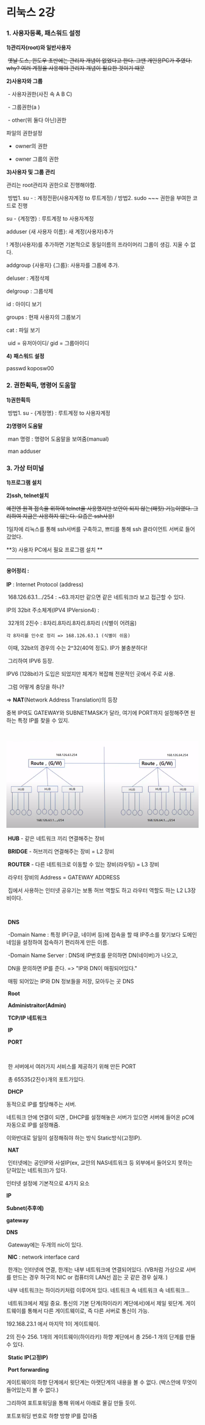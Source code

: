 # 리눅스 2강

### 1. 사용자등록, 패스워드 설정

**1)관리자(root)와 일반사용자**

​		~~옛날 도스, 윈도우 초반에는 관리자 개념이 없었다고 한다. 그땐 개인용PC가 주였다. why? 여러 계정을 사용해야 관리자 개념이 필요한 것이기 때문~~





 **2)사용자와 그룹**

​	- 사용자권한(사진 속 A B C)

​	- 그룹권한(a )

​	- other(위 둘다 아닌)권한

파일의 권한설정

- owner의 권한

- owner 그룹의 권한



 **3)사용자 및 그룹 관리**

관리는 root관리자 권한으로 진행해야함.

​	방법1. su - : 계정전환(사용자계정 to 루트계정) / 방법2. sudo ~~~ 권한을 부여한 코드로 진행 

su - {계정명} : 루트계정 to 사용자계정

 adduser {새 사용자 이름}: 새 계정(사용자)추가

! 계정(사용자)를 추가하면 기본적으로 동일이름의 프라이머리 그룹이 생김. 지울 수 없다.

addgroup {사용자} {그룹}: 사용자를 그룹에 추가.

deluser : 계정삭제

delgroup : 그룹삭제

id : 아이디 보기

groups : 현재 사용자의 그룹보기

cat : 파일 보기

​		uid = 유저아이디/ gid = 그룹아이디

 **4)** **패스워드 설정**

passwd koposw00



### 2. 권한획득, 명령어 도움말

**1)권한획득**

​	방법1. su - {계정명} : 루트계정 to 사용자계정

 **2)명령어 도움말**

​	man 명령 : 명령어 도움말을 보여줌(manual)

​	 man adduser



### 3. 가상 터미널

**1)프로그램 설치**

**2)ssh, telnet설치**

~~예전엔 원격 접속을 위하여 telnet을 사용했지만 보안이 되지 않는(패킷) 기능이였다. 그리하여 지금은 사용하지 않는다. 요즘은 ssh사용!~~

1일차에 리눅스를 통해 ssh서버를 구축하고, 쁘티를 통해 ssh 클라이언트 서버로 들어갔었다.

**3) 사용자 PC에서 필요 프로그램 설치 **









****

#### 용어정리 :

**IP** : Internet Protocol (address)

​	168.126.63.1.../254  : ~63.까지만 같으면 같은 네트워크라 보고 접근할 수 있다.

IP의 32bit 주소체계(IPV4 IPVersion4) :

​	32개의 2진수 : 8자리.8자리.8자리.8자리 (식별이 어려움)

 	각 8자리를 인수로 정리 => 168.126.63.1 (식별이 쉬움)

​	이때, 32bit의 경우의 수는 2^32(40억 정도). IP가 불충분하다!

​	그리하여 IPV6 등장.

IPV6 (128bit)가 도입은 되었지만 체계가 복잡해 전문적인 곳에서 주로 사용.

​	그럼 어떻게 충당을 하나?

=> **NAT**(Network Address Translation)의 등장

중복 IP여도 GATEWAY와 SUBNETMASK가 달라, 여기에 PORT까지 설정해주면 원하는 특정 IP를 찾을 수 있지.



​	

![image-20220304084407059](../images/2022-03-04-둘째날/image-20220304084407059.png)

​	**HUB** - 같은 네트워크 끼리 연결해주는 장비

​	**BRIDGE** - 허브끼리 연결해주는 장비 = L2 장비

​	**ROUTER** - 다른 네트워크로 이동할 수 있는 장비(라우팅) = L3 장비

​		라우터 장비의 Address = GATEWAY ADDRESS

​		집에서 사용하는 인터넷 공유기는 보통 허브 역할도 하고 라우터 역할도 하는 		L2 L3장비이다.

​	

​	**DNS**

​	-Domain Name : 특정 IP(구글, 네이버 등)에 접속을 할 때 IP주소를 찾기보다 도메인 네임을 설정하여 접속하기 편리하게 만든 이름.

​	-Domain Name Server : DNS에 IP번호를 문의하면 DN(네이버)가 나오고,

​	DN을 문의하면 IP를 준다. => "IP와 DN이 매핑되어있다."

​	매핑 되어있는 IP와 DN 정보들을 저장, 모아두는 곳 DNS



​	**Root**



​	**Administraitor(Admin)**
​	

​	**TCP/IP 네트워크**

​	**IP**

​	**PORT**

​		

​	한 서버에서 여러가지 서비스를 제공하기 위해 만든 PORT

​	총 65535(2진수)개의 포트가있다.

​	**DHCP**

동적으로 IP를 할당해주는 서버.

네트워크 안에 연결이 되면 , DHCP를 설정해놓은 서버가 있으면 서버에 들어온 pC에 자동으로 IP를 설정해줌.

이와반대로 일일이 설정해줘야 하는 방식 Static방식(고정IP).



​	**NAT**

​		인터넷에는 공인IP와 사설IP(ex, 교안의 NAS네트워크 등 외부에서 들어오지 못하는 닫혀있는 네트워크)가 있다.





인터넷 설정에 기본적으로 4가지 요소

**IP**

**Subnet(추후에)**

**gateway**

**DNS**

​	Gateway에는 두개의 nic이 있다.

​	 **NIC** : network interface card

​			한개는 인터넷에 연결, 한개는 내부 네트워크에 연결되어있다. (VB처럼 가상으로 서버를 만드는 경우 허구의 NIC or 컴퓨터의 LAN선 꼽는 곳 같은 경우 실재. )

​		내부 네트워크는 하이라키처럼 이루어져 있다. 네트워크 속 네트워크 속 네트워크...



​	네트워크에서 제일 중요. 통신의 기본 단계(하이라키 계단에서)에서 제일 윗단계. 게이트웨이를 통해서 다른 게이트웨이로, 즉 다른 서버로 통신이 가능.

192.168.23.1 에서 마지막 1이 게이트웨이.

2의 진수 256. 1개의 게이트웨이(하이라키) 하향 계단에서 총 256-1 개의 단계를 만들 수 있다.



​	**Static IP(고정IP)**

​	**Port forwarding**

게이트웨이의 하향 단계에서 윗단계는 아랫단계의 내용을 볼 수 없다. (박스안에 무엇이 들어있는지 볼 수 없다.)

그리하여 포트포워딩을 통해 위에서 아래로 물길 만들 듯이.

포트포워딩 번호로 하향 방향 IP를 잡아줌




